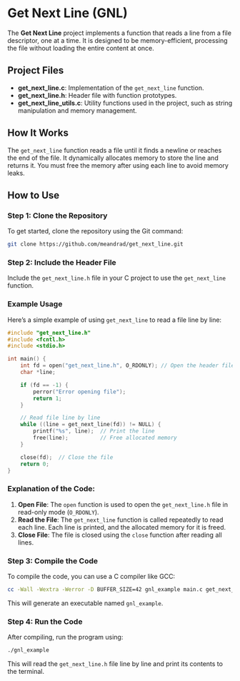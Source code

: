 # Get Next Line (GNL)

The **Get Next Line** project implements a function that reads a line from a file descriptor, one at a time. It is designed to be memory-efficient, processing the file without loading the entire content at once.

## Project Files

- **get_next_line.c**: Implementation of the `get_next_line` function.
- **get_next_line.h**: Header file with function prototypes.
- **get_next_line_utils.c**: Utility functions used in the project, such as string manipulation and memory management.

## How It Works

The `get_next_line` function reads a file until it finds a newline or reaches the end of the file. It dynamically allocates memory to store the line and returns it. You must free the memory after using each line to avoid memory leaks.

## How to Use

### Step 1: Clone the Repository

To get started, clone the repository using the Git command:

```bash
git clone https://github.com/meandrad/get_next_line.git
```

### Step 2: Include the Header File

Include the `get_next_line.h` file in your C project to use the `get_next_line` function.

### Example Usage

Here’s a simple example of using `get_next_line` to read a file line by line:

```c
#include "get_next_line.h"
#include <fcntl.h>
#include <stdio.h>

int main() {
    int fd = open("get_next_line.h", O_RDONLY); // Open the header file
    char *line;

    if (fd == -1) {
        perror("Error opening file");
        return 1;
    }

    // Read file line by line
    while ((line = get_next_line(fd)) != NULL) {
        printf("%s", line);  // Print the line
        free(line);          // Free allocated memory
    }

    close(fd);  // Close the file
    return 0;
}
```

### Explanation of the Code:

1. **Open File**: The `open` function is used to open the `get_next_line.h` file in read-only mode (`O_RDONLY`).
2. **Read the File**: The `get_next_line` function is called repeatedly to read each line. Each line is printed, and the allocated memory for it is freed.
3. **Close File**: The file is closed using the `close` function after reading all lines.

### Step 3: Compile the Code

To compile the code, you can use a C compiler like GCC:

```bash
cc -Wall -Wextra -Werror -D BUFFER_SIZE=42 gnl_example main.c get_next_line.c get_next_line_utils.c
```

This will generate an executable named `gnl_example`.

### Step 4: Run the Code

After compiling, run the program using:

```bash
./gnl_example
```

This will read the `get_next_line.h` file line by line and print its contents to the terminal.
